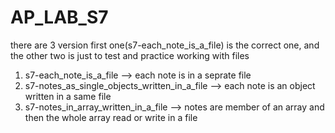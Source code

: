 # AP_LAB_S7
there are 3 version first one(s7-each_note_is_a_file) is the correct one, and the other two is just to test and practice working with files
1. s7-each_note_is_a_file --> each note is in a seprate file
2. s7-notes_as_single_objects_written_in_a_file --> each note is an object written in a same file
3. s7-notes_in_array_written_in_a_file --> notes are member of an array and then the whole array read or write in a file
